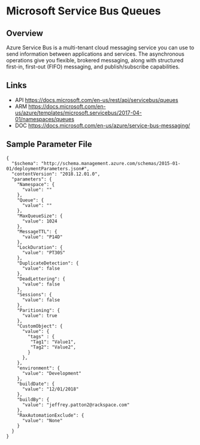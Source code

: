 # Microsoft Service Bus Queues

## Overview
Azure Service Bus is a multi-tenant cloud messaging service you can use to send information between applications and services. The asynchronous operations give you flexible, brokered messaging, along with structured first-in, first-out (FIFO) messaging, and publish/subscribe capabilities.

## Links
- API https://docs.microsoft.com/en-us/rest/api/servicebus/queues
- ARM https://docs.microsoft.com/en-us/azure/templates/microsoft.servicebus/2017-04-01/namespaces/queues
- DOC https://docs.microsoft.com/en-us/azure/service-bus-messaging/

## Sample Parameter File
```
{
  "$schema": "http://schema.management.azure.com/schemas/2015-01-01/deploymentParameters.json#",
  "contentVersion": "2018.12.01.0",
  "parameters": {
    "Namespace": {
      "value": ""
    },
    "Queue": {
      "value": ""
    },
    "MaxQueueSize": {
      "value": 1024
    },
    "MessageTTL": {
      "value": "P14D"
    },
    "LockDuration": {
      "value": "PT30S"
    },
    "DuplicateDetection": {
      "value": false
    },
    "DeadLettering": {
      "value": false
    },
    "Sessions": {
      "value": false
    },
    "Paritioning": {
      "value": true
    },
    "CustomObject": {
      "value": {
        "tags" : {
         "Tag1": "Value1",
         "Tag2": "Value2",
        }
      },
    },
    "environment": {
      "value": "Development"
    },
    "buildDate": {
      "value": "12/01/2018"
    },
    "buildBy": {
      "value": "jeffrey.patton2@rackspace.com"
    },
    "RaxAutomationExclude": {
      "value": "None"
    }
  }
}
```